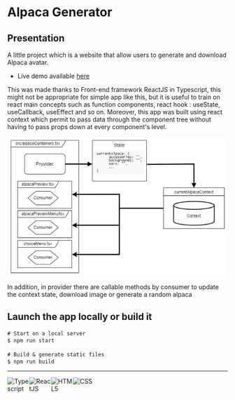 # Alpaca Generator

## Presentation
A little project which is a website that allow users to generate and download Alpaca avatar.

- Live demo available [here](https://mattordre44.github.io/alpaca_generator/)

This was made thanks to Front-end framework ReactJS in Typescript, this might not be appropriate for simple app like 
this, but it is useful to train on react main concepts such as function components, react hook : useState, useCallback, 
useEffect and so on. Moreover, this app was built using react context which permit to pass data through the component 
tree without having to pass props down at every component's level.

<img src="useOfReactContext.jpg" alt="Use of react context">

In addition, in provider there are callable methods by consumer to update the context state, download image or generate
a random alpaca

## Launch the app locally or build it
```shell
# Start on a local server
$ npm run start

# Build & generate static files
$ npm run build  
```
___

<img src="https://cdn-icons-png.flaticon.com/512/5968/5968381.png" alt="Typescript" width="50" align="left"/>
<img src="https://upload.wikimedia.org/wikipedia/commons/thumb/a/a7/React-icon.svg/640px-React-icon.svg.png" alt="ReactJS" width="50" align="left"/>
<img src="https://cdn-icons-png.flaticon.com/512/732/732212.png" alt="HTML5" width=50 align="left"/>
<img src="https://cdn-icons-png.flaticon.com/512/732/732190.png" alt="CSS" width=50 align="left"/>

